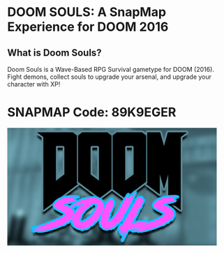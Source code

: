 # DOOM SOULS: A SnapMap Experience for DOOM 2016
## What is Doom Souls?
Doom Souls is a Wave-Based RPG Survival gametype for DOOM (2016). Fight demons, collect souls to upgrade your arsenal, and upgrade your character with XP!
# SNAPMAP Code: 89K9EGER
![alt text](https://raw.githubusercontent.com/wimmywozzle/SNAPMAP_Doomsouls/master/doomsoulspic.jpg "Logo Title Text 1")
